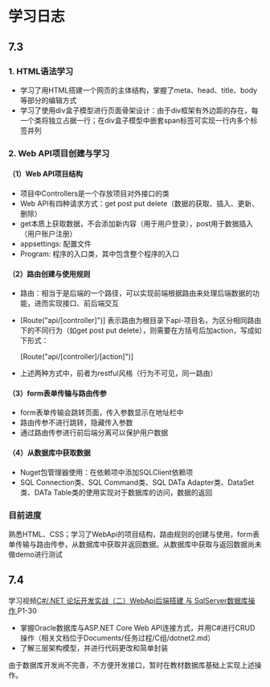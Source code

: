 # 学习日志

## 7.3

### 1. HTML语法学习

- 学习了用HTML搭建一个网页的主体结构，掌握了meta、head、title、body等部分的编辑方式
- 学习了使用div盒子模型进行页面骨架设计：由于div框架有外边距的存在，每一个类将独立占据一行；在div盒子模型中嵌套span标签可实现一行内多个标签并列

### 2. Web API项目创建与学习

#### （1）Web API项目结构

- 项目中Controllers是一个存放项目对外接口的类
- Web API有四种请求方式：get post  put delete（数据的获取、插入、更新、删除）
- get本质上获取数据，不会添加新内容（用于用户登录），post用于数据插入（用户账户注册）
- appsettings: 配置文件
- Program: 程序的入口类，其中包含整个程序的入口

#### （2）路由创建与使用规则

- 路由：相当于是后端的一个路径，可以实现前端根据路由来处理后端数据的功能，进而实现接口、前后端交互

- [Route("api/[controller]")] 表示路由为根目录下api-项目名，为区分相同路由下的不同行为（如get post put delete），则需要在方括号后加action，写成如下形式：

  [Route("api/[controller]/[action]")] 

- 上述两种方式中，前者为restful风格（行为不可见，同一路由）

#### （3）form表单传输与路由传参

- form表单传输会跳转页面，传入参数显示在地址栏中
- 路由传参不进行跳转，隐藏传入参数
- 通过路由传参进行前后端分离可以保护用户数据

#### （4）从数据库中获取数据

- Nuget包管理器使用：在依赖项中添加SQLClient依赖项
- SQL Connection类、SQL Command类、SQL DATa Adapter类、DataSet类、DATa Table类的使用实现对于数据库的访问，数据的返回

### 目前进度

熟悉HTML、CSS；学习了WebApi的项目结构，路由规则的创建与使用，form表单传输与路由传参，从数据库中获取并返回数据。从数据库中获取与返回数据尚未做demo进行测试

## 7.4

学习视频[C#/.NET 论坛开发实战（二）WebApi后端搭建 与 SqlServer数据库操作 ](https://www.bilibili.com/video/BV1ry4y1b71E/)P1-30

- 掌握Oracle数据库与ASP.NET Core Web API连接方式，并用C#进行CRUD操作（相关文档位于Documents/任务过程/C组/dotnet2.md）
- 了解三层架构模型，并进行代码更改和简单封装

由于数据库开发尚不完善，不方便开发接口，暂时在教材数据库基础上实现上述操作。